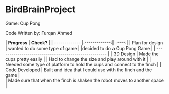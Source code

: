 # BirdBrainProject

Game: Cup Pong

Code Written by: Furqan Ahmed

| **Progress**       | **Check?**          | 
| ------------- |:-------------:| -----:|
| Plan for design    | wanted to do some type of game |
                     |decided to do a Cup Pong Game |
| ----------------------------------------------------- |
| 3D Design   | Made the cups pretty easily |
              | Had to change the size and play around with it |
              | Needed some type of platform to hold the cups and connect to the finch |
| Code Developed | Built and idea that I could use with the finch and the game      |  
                 | Made sure that when the finch is shaken the robot moves to another space |
